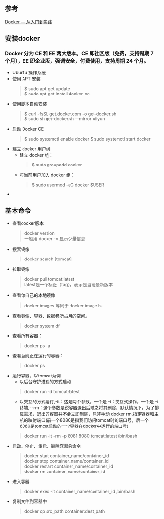 ## 参考
[Docker — 从入门到实践](https://yeasy.gitbooks.io/docker_practice/content/)
## 安装docker
### Docker 分为 CE 和 EE 两大版本。CE 即社区版（免费，支持周期 7 个月），EE 即企业版，强调安全，付费使用，支持周期 24 个月。
-  Ubuntu 操作系统
- 使用 APT 安装
    > $ sudo apt-get update   
    > $ sudo apt-get install docker-ce
- 使用脚本自动安装
    > $ curl -fsSL get.docker.com -o get-docker.sh  
    > $ sudo sh get-docker.sh --mirror Aliyun
- 启动 Docker CE
    > $ sudo systemctl enable docker
    > $ sudo systemctl start docker
- 建立 docker 用户组
    - 建立 docker 组：
        > $ sudo groupadd docker
    - 将当前用户加入 docker 组：
        > $ sudo usermod -aG docker $USER
-
## 基本命令
- 查看docker版本
    >docker version   
    一般用 docker -v 显示少量信息
- 搜索镜像
    >docker search [tomcat]
- 拉取镜像
    >docker pull tomcat:latest     
    latest是一个标签（tag），表示是当前最新版本
- 查看你自己的本地镜像
    > docker images  等同于 docker image ls
- 查看镜像、容器、数据卷所占用的空间。
    > docker system df
- 查看所有容器：
    >docker ps -a
- 查看当前正在运行的容器：
    >docker ps
- 运行容器，以tomcat为例
    - 以后台守护进程的方式启动
    >docker run -d tomcat:latest
    - 以交互的方式运行,-it：这是两个参数，一个是 -i：交互式操作，一个是 -t 终端,--rm：这个参数是说容器退出后随之将其删除。默认情况下，为了排障需求，退出的容器并不会立即删除，除非手动 docker rm,指定容器和主机的映射端口(前一个8080是指我们访问tomcat时的端口号，后一个8080是tomcat启动的一个容器在docker中运行的端口号)
    >docker run -it -rm -p 8081:8080 tomcat:latest /bin/bash   
- 启动、停止、重启、删除容器的命令
    >docker start container_name/container_id      
    >docker stop container_name/container_id    
    >docker restart container_name/container_id  
    >docker rm container_name/container_id
- 进入容器 
    > docker exec -it container_name/container_id /bin/bash 
- 复制文件到容器中
    >docker cp src_path container:dest_path
